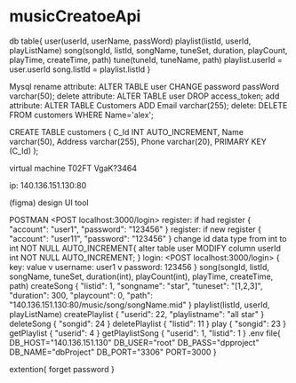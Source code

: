 # musicCreatoeApi
db table{
    user(userId, userName, passWord)
    playlist(listId, userId, playListName)
    song(songId, listId, songName, tuneSet, duration, playCount, playTime, createTime, path)
    tune(tuneId, tuneName, path)
    playlist.userId = user.userId
    song.listId = playlist.listId
}

Mysql
rename attribute: ALTER TABLE user CHANGE password passWord varchar(50);
delete attribute: ALTER TABLE user DROP access_token;
add attribute: ALTER TABLE Customers
               ADD Email varchar(255);
delete: DELETE FROM customers WHERE Name='alex';

CREATE TABLE customers (
    C_Id INT AUTO_INCREMENT,
    Name varchar(50),
    Address varchar(255),
    Phone varchar(20),
    PRIMARY KEY (C_Id)
);

virtual machine
T02FT
VgaK?3464

ip: 140.136.151.130:80

(figma) design UI tool

POSTMAN <POST localhost:3000/login> <Body> <raw>
register: if had register
{
    "account": "user1",
    "password": "123456"
}
register: if new register
{
    "account": "user11",
    "password": "123456"
}
change id data type from int to int NOT NULL AUTO_INCREMENT{
    alter table user MODIFY column userId int NOT NULL AUTO_INCREMENT;
}
login: <POST localhost:3000/login> <Params>{
    key: value
    v username: user1
    v password: 123456
}
song(songId, listId, songName, tuneSet, duration(int), playCount(int), playTime, createTime, path)
createSong
{
    "listid": 1,
    "songname": "star",
    "tuneset": "[1,2,3]",
    "duration": 300,
    "playcount": 0,
    "path": "140.136.151.130:80/music/song/songName.mid"
}
playlist(listId, userId, playListName)
createPlaylist
{
    "userid": 22,
    "playlistname": "all star"
}
deleteSong
{
    "songid": 24
}
deletePlaylist
{
    "listid": 11
}
play
{
    "songid": 23
}
getPlaylist
{
    "userid": 4
}
getPlaylistSong
{
    "userid": 1,
    "listid": 1
}
.env file{
    DB_HOST="140.136.151.130"
    DB_USER="root"
    DB_PASS="dpproject"
    DB_NAME="dbProject"
    DB_PORT="3306"
    PORT=3000
}

extention{
    forget password
}